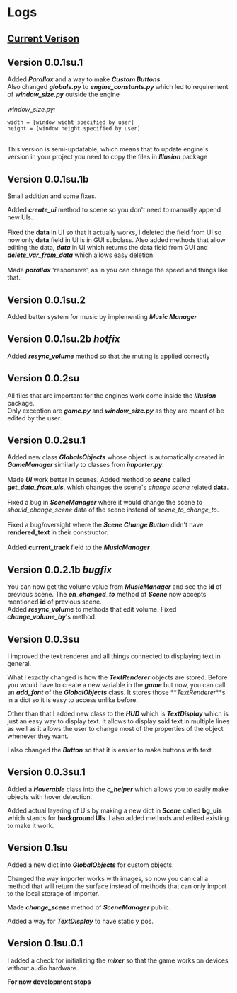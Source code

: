 # Logs

## [Current Verison](#version-01su01)

## Version 0.0.1su.1
Added ***Parallax*** and a way to make ***Custom Buttons***<br>
Also changed ***globals.py*** to ***engine_constants.py*** 
which led to requirement of ***window_size.py*** outside the engine
<br>
<br>
*window_size.py:*
```
width = [window widht specified by user]
height = [window height specified by user]
```
<br>
This version is semi-updatable, which means that to update engine's version in your project 
you need to copy the files in <i><b>Illusion</b></i> package

## Version 0.0.1su.1b
Small addition and some fixes.

Added **_create_ui_** method to scene so you don't need to manually append new UIs.
<br>
<br>
Fixed the **data** in UI so that it actually works, I deleted the field from UI so now only **data** field in UI is in GUI subclass. Also added methods that allow editing the data, **_data_** in UI which returns the data field from GUI and **_delete_var_from_data_** which allows easy deletion.
<br>
<br>
Made **_parallax_** 'responsive', as in you can change the speed and things like that.

## Version 0.0.1su.2
Added better system for music by implementing _**Music Manager**_

## Version 0.0.1su.2b _hotfix_
Added _**resync_volume**_ method so that the muting is applied correctly

## Version 0.0.2su
All files that are important for the engines work come inside the _**Illusion**_ package.<br>
Only exception are **_game.py_** and **_window_size.py_** as they are meant ot be edited by the user.

## Version 0.0.2su.1
Added new class **_GlobalsObjects_** whose object is automatically created in _**GameManager**_ similarly to classes from _**importer.py**_.
<br>
<br>
Made _**UI**_ work better in scenes. Added method to _**scene**_ called **_get_data_from_uis_**, which changes the scene's _change scene_ related **data**.
<br>
<br>
Fixed a bug in _**SceneManager**_ where it would change the scene to _should_change_scene_ data of the scene instead of _scene_to_change_to_.
<br>
<br>
Fixed a bug/oversight where the **_Scene Change Button_** didn't have **rendered_text** in their constructor.
<br>
<br>
Added **current_track** field to the _**MusicManager**_

## Version 0.0.2.1b _bugfix_
You can now get the volume value from **_MusicManager_** and see the **id** of previous scene. The _**on_changed_to**_ method of **_Scene_** now accepts mentioned **id** of previous scene.
<br>
Added **_resync_volume_** to methods that edit volume. Fixed **_change_volume_by_**'s method. 

## Version 0.0.3su
I improved the text renderer and all things connected to displaying text in general.

What I exactly changed is how the **_TextRenderer_** objects are stored. Before you would have to create a new variable in the **_game_** but now, you can call an **_add_font_** of the _**GlobalObjects**_ class. It stores those **_TextRenderer_**s in a dict so it is easy to access unlike before.

Other than that I added new class to the **_HUD_** which is **_TextDisplay_** which is just an easy way to display text. It allows to display said text in multiple lines as well as it allows the user to change most of the properties of the object whenever they want.

I also changed the **_Button_** so that it is easier to make buttons with text.

## Version 0.0.3su.1
Added a **_Hoverable_** class into the **_c_helper_** which allows you to easily make objects with hover detection.

Added actual layering of UIs by making a new dict in **_Scene_** called **bg_uis** which stands for **background UIs**. I also added methods and edited existing to make it work.

## Version 0.1su
Added a new dict into **_GlobalObjects_** for custom objects.

Changed the way importer works with images, so now you can call a method that will return the surface instead of methods that can only import to the local storage of importer. 

Made _**change_scene**_ method of **_SceneManager_** public.

Added a way for **_TextDisplay_** to have static y pos.


## Version 0.1su.0.1
I added a check for initializing the **_mixer_** so that the game works on devices without audio hardware.

**For now development stops**
